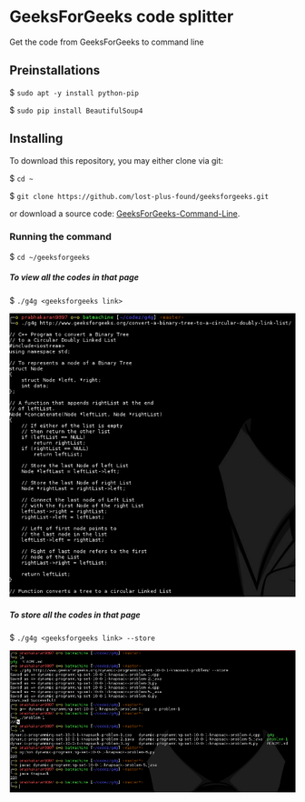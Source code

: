 # GeeksForGeeks code splitter
Get the code from GeeksForGeeks to command line

## Preinstallations

$ `sudo apt -y install python-pip`

$ `sudo pip install BeautifulSoup4`

## Installing

To download this repository, you may either clone via git:

$ `cd ~`

$ `git clone https://github.com/lost-plus-found/geeksforgeeks.git`

or download a source code: [GeeksForGeeks-Command-Line](https://github.com/lost-plus-found/geeksforgeeks/archive/master.zip).

### Running the command

$ `cd ~/geeksforgeeks`

##### To view all the codes in that page

$ `./g4g <geeksforgeeks link>`

![Screenshot](./assets/SS1.png "Screenshot 1")

##### To store all the codes in that page

$ `./g4g <geeksforgeeks link> --store`

![Screenshot](./assets/SS2.png "Screenshot 2")